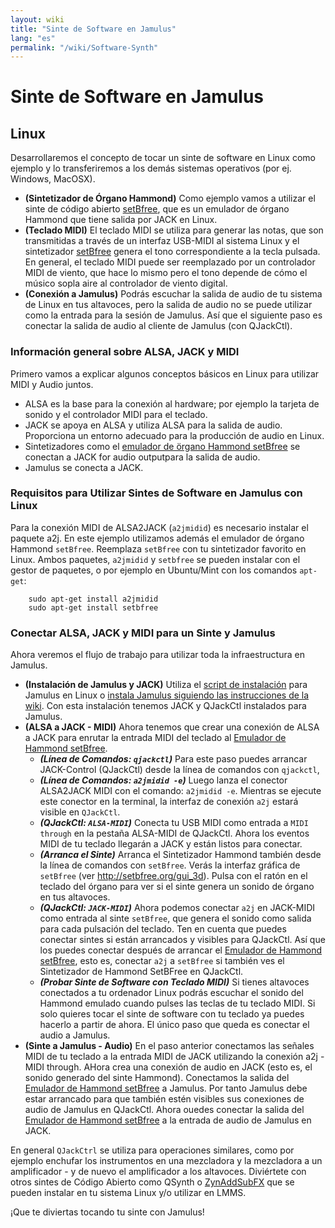 ```yaml
---
layout: wiki
title: "Sinte de Software en Jamulus"
lang: "es"
permalink: "/wiki/Software-Synth"
---
```


# Sinte de Software en Jamulus

## Linux
Desarrollaremos el concepto de tocar un sinte de software en Linux como ejemplo y lo transferiremos a los demás sistemas operativos (por ej. Windows, MacOSX).
* **(Sintetizador de Órgano Hammond)** Como ejemplo vamos a utilizar el sinte de código abierto [setBfree](https://github.com/pantherb/setBfree), que es un emulador de órgano Hammond que tiene salida por JACK en Linux.
* **(Teclado MIDI)** El teclado MIDI se utiliza para generar las notas, que son transmitidas a través de un interfaz USB-MIDI al sistema Linux y el sintetizador [setBfree](https://github.com/pantherb/setBfree) genera el tono correspondiente a la tecla pulsada. En general, el teclado MIDI puede ser reemplazado por un controlador MIDI de viento, que hace lo mismo pero el tono depende de cómo el músico sopla aire al controlador de viento digital.
* **(Conexión a Jamulus)** Podrás escuchar la salida de audio de tu sistema de Linux en tus altavoces, pero la salida de audio no se puede utilizar como la entrada para la sesión de Jamulus. Así que el siguiente paso es conectar la salida de audio al cliente de Jamulus (con QJackCtl).

### Información general sobre ALSA, JACK y MIDI
Primero vamos a explicar algunos conceptos básicos en Linux para utilizar MIDI y Audio juntos.
* ALSA es la base para la conexión al hardware; por ejemplo la tarjeta de sonido y el controlador MIDI para el teclado.
* JACK se apoya en ALSA y utiliza ALSA para la salida de audio. Proporciona un entorno adecuado para la producción de audio en Linux.
* Sintetizadores como el [emulador de örgano Hammond setBfree](https://github.com/pantherb/setBfree) se conectan a JACK for audio outputpara la salida de audio.
* Jamulus se conecta a JACK.

### Requisitos para Utilizar Sintes de Software en Jamulus con Linux
Para la conexión MIDI de ALSA2JACK (`a2jmidid`) es necesario instalar el paquete a2j. En este ejemplo utilizamos además el emulador de órgano Hammond `setBfree`. Reemplaza `setBfree` con tu sintetizador favorito en Linux. Ambos paquetes, `a2jmidid` y `setbfree` se pueden instalar con el gestor de paquetes, o por ejemplo en Ubuntu/Mint con los comandos `apt-get`:
```shell
    sudo apt-get install a2jmidid
    sudo apt-get install setbfree
```

### Conectar ALSA, JACK y MIDI para un Sinte y Jamulus
Ahora veremos el flujo de trabajo para utilizar toda la infraestructura en Jamulus.
* **(Instalación de Jamulus y JACK)** Utiliza el [script de instalación](https://github.com/corrados/jamulus/wiki/Linux-Client-Install-Script) para Jamulus en Linux o [instala Jamulus siguiendo las instrucciones de la wiki](https://github.com/corrados/jamulus/wiki/Installation-for-Linux). Con esta instalación tenemos JACK y QJackCtl instalados para Jamulus.
* **(ALSA a JACK - MIDI)** Ahora tenemos que crear una conexión de ALSA a JACK para enrutar la entrada MIDI del teclado al [Emulador de Hammond setBfree](https://github.com/pantherb/setBfree).
   * ***(Línea de Comandos: `qjackctl`)*** Para este paso puedes arrancar JACK-Control (QJackCtl) desde la línea de comandos con `qjackctl`,
   * ***(Línea de Comandos: `a2jmidid -e`)*** Luego lanza el conector ALSA2JACK MIDI con el comando: `a2jmidid -e`. Mientras se ejecute este conector en la terminal, la interfaz de conexión `a2j` estará visible en `QJackCtl`.
   * ***(QJackCtl: `ALSA-MIDI`)*** Conecta tu USB MIDI como entrada a `MIDI through` en la pestaña ALSA-MIDI de QJackCtl. Ahora los eventos MIDI de tu teclado llegarán a JACK y están listos para conectar.
   * ***(Arranca el Sinte)*** Arranca el Sintetizador Hammond también desde la línea de comandos con `setBfree`. Verás la interfaz gráfica de `setBfree` (ver http://setbfree.org/gui_3d). Pulsa con el ratón en el teclado del órgano para ver si el sinte genera un sonido de órgano en tus altavoces.
   * ***(QJackCtl: `JACK-MIDI`)*** Ahora podemos conectar `a2j` en JACK-MIDI como entrada al sinte `setBfree`, que genera el sonido como salida para cada pulsación del teclado. Ten en cuenta que puedes conectar sintes si están arrancados y visibles para QJackCtl. Así que los puedes conectar después de arrancar el [Emulador de Hammond setBfree](https://github.com/pantherb/setBfree), esto es, conectar `a2j` a `setBfree` si también ves el Sintetizador de Hammond SetBFree en QJackCtl.
   * ***(Probar Sinte de Software con Teclado MIDI)*** Si tienes altavoces conectados a tu ordenador Linux podrás escuchar el sonido del Hammond emulado cuando pulses las teclas de tu teclado MIDI. Si solo quieres tocar el sinte de software con tu teclado ya puedes hacerlo a partir de ahora. El único paso que queda es conectar el audio a Jamulus.
* **(Sinte a Jamulus - Audio)** En el paso anterior conectamos las señales MIDI de tu teclado a la entrada MIDI de JACK utilizando la conexión a2j - MIDI through. AHora crea una conexión de audio en JACK (esto es, el sonido generado del sinte Hammond). Conectamos la salida del [Emulador de Hammond setBfree](https://github.com/pantherb/setBfree) a Jamulus. Por tanto Jamulus debe estar arrancado para que también estén visibles sus conexiones de audio de Jamulus en QJackCtl. Ahora ouedes conectar la salida del [Emulador de Hammond setBfree](https://github.com/pantherb/setBfree) a la entrada de audio de Jamulus en JACK.

En general `QJackCtrl` se utiliza para operaciones similares, como por ejemplo enchufar los instrumentos en una mezcladora y la mezcladora a un amplificador - y de nuevo el amplificador a los altavoces. Diviértete con otros sintes de Código Abierto como QSynth o [ZynAddSubFX](https://sourceforge.net/projects/zynaddsubfx/) que se pueden instalar en tu sistema Linux y/o utilizar en LMMS.

¡Que te diviertas tocando tu sinte con Jamulus!
